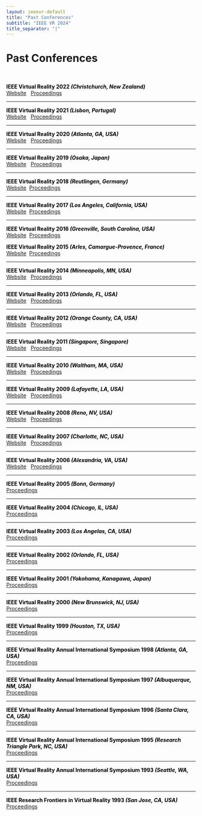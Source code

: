 ```yaml
---
layout: ieeevr-default
title: "Past Conferences"
subtitle: "IEEE VR 2024"
title_separator: "|"
---
```


<div>
<h1 id="past-conferences"> Past Conferences </h1>

<br>

<div>
    <p>
        <strong style="color:black">IEEE Virtual Reality 2022 <i>(Christchurch, New Zealand)</i></strong>
        <br>
        <a href="https://ieeevr.org/2022" class="btn btn--secundary">Website</a>
        &nbsp;
        <a href="https://ieeexplore.ieee.org/xpl/conhome/9417603/proceeding" class="btn btn--secundary">Proceedings</a>
    </p>
</div>
<hr>
<div>
    <p>
        <strong style="color:black">IEEE Virtual Reality 2021 <i>(Lisbon, Portugal)</i></strong>
        <br>
        <a href="https://ieeevr.org/2021" class="btn btn--secundary">Website</a>
        &nbsp;
        <a href="https://ieeexplore.ieee.org/xpl/conhome/9417603/proceeding" class="btn btn--secundary">Proceedings</a>
    </p>
</div>
<hr>
<div>
    <p>
        <strong style="color:black">IEEE Virtual Reality 2020 <i>(Atlanta, GA, USA)</i></strong>
        <br>
        <a href="https://ieeevr.org/2020" class="btn btn--secundary">Website</a>
        &nbsp;
        <a href="https://ieeexplore.ieee.org/xpl/conhome/9070012/proceeding" class="btn btn--secundary">Proceedings</a>
    </p>
</div>
<hr>
<div>
    <p>
        <strong style="color:black">IEEE Virtual Reality 2019 <i>(Osaka, Japan)</i></strong>
        <br>
        <a href="https://ieeevr.org/2019" class="btn btn--secundary">Website</a>
        &nbsp;
        <a href="https://ieeexplore.ieee.org/xpl/conhome.jsp?punumber=1000791" class="btn btn--secundary">Proceedings</a>
    </p>
</div>
<hr>
<div>
    <p>
        <strong style="color:black">IEEE Virtual Reality 2018  <i>(Reutlingen, Germany)</i></strong><br>
        <a href="https://ieeevr.org/2018" class="btn btn--secundary">Website</a>&nbsp;&nbsp;<a href="https://ieeexplore.ieee.org/xpl/mostRecentIssue.jsp?punumber=2945" class="btn btn--secundary">Proceedings</a>
    </p>
</div>
<hr>
<div>
    <p>
        <strong style="color:black">IEEE Virtual Reality 2017  <i>(Los Angeles, California, USA)</i></strong><br>
        <a href="https://ieeevr.org/2017" class="btn btn--secundary">Website</a>&nbsp;&nbsp;<a href="http://ieeexplore.ieee.org/xpl/mostRecentIssue.jsp?punumber=7889401" class="btn btn--secundary">Proceedings</a>
    </p>
</div>
<hr>
<div>
    <p>
        <strong style="color:black">IEEE Virtual Reality 2016  <i>(Greenville, South Carolina, USA)</i></strong><br>
        <a href="https://ieeevr.org/2016" class="btn btn--secundary">Website</a>&nbsp;&nbsp;<a href="http://ieeexplore.ieee.org/xpl/tocresult.jsp?isnumber=7433479" class="btn btn--secundary">Proceedings</a>
    </p>
</div>
<div>
    <p>
        <strong style="color:black">IEEE Virtual Reality 2015  <i>(Arles, Camargue-Provence, France)</i></strong><br>
        <a href="https://ieeevr.org/2015" class="btn btn--secundary">Website</a>&nbsp;&nbsp;<a href="http://ieeexplore.ieee.org/xpl/tocresult.jsp?isnumber=7064817&punumber=2945" class="btn btn--secundary">Proceedings</a>
    </p>
</div>
<hr>
<div>
    <p>
        <strong style="color:black">IEEE Virtual Reality 2014  <i>(Minneapolis, MN, USA)</i></strong><br>
        <a href="https://ieeevr.org/2014" class="btn btn--secundary">Website</a>
        &nbsp;
        <a href="http://ieeexplore.ieee.org/xpl/mostRecentIssue.jsp?punumber=6786176" class="btn btn--secundary">Proceedings</a>
    </p>
</div>
<hr>
<div>
    <p>
        <strong style="color:black">IEEE Virtual Reality 2013  <i>(Orlando, FL, USA)</i></strong><br>
        <a href="https://ieeevr.org/2013" class="btn btn--secundary">Website</a>
        &nbsp;
        <a href="http://ieeexplore.ieee.org/xpl/tocresult.jsp?isnumber=6479163" class="btn btn--secundary">Proceedings</a>
    </p>
</div>
<hr>
<div>
    <p>
        <strong style="color:black">IEEE Virtual Reality 2012  <i>(Orange County, CA, USA)</i></strong><br>
        <a href="http://conferences.computer.org/vr/2012/" class="btn btn--secundary">Website</a>
        &nbsp;
        <a href="http://ieeexplore.ieee.org/xpl/conhome.jsp?punumber=1000791" class="btn btn--secundary">Proceedings</a>
    </p>
</div>
<hr>
<div>
    <p>
        <strong style="color:black">IEEE Virtual Reality 2011  <i>(Singapore, Singapore)</i></strong><br>
        <a href="http://conferences.computer.org/vr/2011/" class="btn btn--secundary">Website</a>
        &nbsp;
        <a href="http://ieeexplore.ieee.org/xpl/mostRecentIssue.jsp?punumber=5753662" class="btn btn--secundary">Proceedings</a>
    </p>
</div>
<hr>
<div>
    <p>
        <strong style="color:black">IEEE Virtual Reality 2010  <i>(Waltham, MA, USA)</i></strong><br>
        <a href="http://conferences.computer.org/vr/2010/" class="btn btn--secundary">Website</a>
        &nbsp;
        <a href="http://ieeexplore.ieee.org/xpl/mostRecentIssue.jsp?punumber=5440859" class="btn btn--secundary">Proceedings</a>
    </p>
</div>
<hr>
<div>
    <p>
        <strong style="color:black">IEEE Virtual Reality 2009 <i>(Lafayette, LA, USA)</i></strong><br>
        <a href="http://conferences.computer.org/vr/2009/" class="btn btn--secundary">Website</a>
        &nbsp;
        <a href="http://ieeexplore.ieee.org/xpl/mostRecentIssue.jsp?punumber=4806856" class="btn btn--secundary">Proceedings</a>
    </p>
</div>
<hr>
<div>
    <p>
        <strong style="color:black">IEEE Virtual Reality 2008 <i>(Reno, NV, USA)</i></strong><br>
        <a href="http://conferences.computer.org/vr/2008/" class="btn btn--secundary">Website</a>
        &nbsp;
        <a href="http://ieeexplore.ieee.org/xpl/mostRecentIssue.jsp?punumber=4472735" class="btn btn--secundary">Proceedings</a>
    </p>
</div>
<hr>
<div>
    <p>
        <strong style="color:black">IEEE Virtual Reality 2007 <i>(Charlotte, NC, USA)</i></strong><br>
        <a href="http://conferences.computer.org/vr/2007/" class="btn btn--secundary">Website</a>
        &nbsp;
        <a href="hhttp://ieeexplore.ieee.org/xpl/tocresult.jsp?isnumber=4160977&isYear=2007" class="btn btn--secundary">Proceedings</a>
    </p>
</div>
<hr>
<div>
    <p>
        <strong style="color:black">IEEE Virtual Reality 2006 <i>(Alexandria, VA, USA)</i></strong><br>
        <a href="http://conferences.computer.org/vr/2006/" class="btn btn--secundary">Website</a>
        &nbsp;
        <a href="http://ieeexplore.ieee.org/xpl/tocresult.jsp?isnumber=34910&isYear=2006" class="btn btn--secundary">Proceedings</a>
    </p>
</div>
<hr>
<div>
    <p>
        <strong style="color:black">IEEE Virtual Reality 2005 <i>(Bonn, Germany)</i></strong><br>
        <a href="http://ieeexplore.ieee.org/xpl/tocresult.jsp?isnumber=32098&isYear=2005" class="btn btn--secundary">Proceedings</a>
    </p>
</div>
<hr>
<div>
    <p>
        <strong style="color:black">IEEE Virtual Reality 2004 <i>(Chicago, IL, USA)</i></strong><br>
        <a href="http://ieeexplore.ieee.org/xpl/mostRecentIssue.jsp?punumber=9163" class="btn btn--secundary">Proceedings</a>
    </p>
</div>
<hr>
<div>
    <p>
        <strong style="color:black">IEEE Virtual Reality 2003 <i>(Los Angelas, CA, USA)</i></strong><br>
        <a href="http://ieeexplore.ieee.org/xpl/tocresult.jsp?isnumber=26695&isYear=2003" class="btn btn--secundary">Proceedings</a>
    </p>
</div>
<hr>
<div>
    <p>
        <strong style="color:black">IEEE Virtual Reality 2002 <i>(Orlando, FL, USA)</i></strong><br>
        <a href="http://ieeexplore.ieee.org/xpl/tocresult.jsp?isnumber=21510&isYear=2002" class="btn btn--secundary">Proceedings</a>
    </p>
</div>
<hr>
<div>
    <p>
        <strong style="color:black">IEEE Virtual Reality 2001 <i>(Yokohama, Kanagawa, Japan)</i></strong><br>
        <a href="http://ieeexplore.ieee.org/xpl/tocresult.jsp?isnumber=19640&isYear=2001" class="btn btn--secundary">Proceedings</a>
    </p>
</div>
<hr>
<div>
    <p>
        <strong style="color:black">IEEE Virtual Reality 2000 <i>(New Brunswick, NJ, USA)</i></strong><br>
        <a href="http://ieeexplore.ieee.org/xpl/tocresult.jsp?isnumber=18163&isYear=2000" class="btn btn--secundary">Proceedings</a>
    </p>
</div>
<hr>
<div>
    <p>
        <strong style="color:black">IEEE Virtual Reality 1999 <i>(Houston, TX, USA)</i></strong><br>
        <a href="http://ieeexplore.ieee.org/xpl/tocresult.jsp?isnumber=16390&isYear=1999" class="btn btn--secundary">Proceedings</a>
    </p>
</div>
<hr>
<div>
    <p>
        <strong style="color:black">IEEE Virtual Reality Annual International Symposium 1998 <i>(Atlanta, GA, USA)</i></strong><br>
        <a href="http://ieeexplore.ieee.org/xpl/tocresult.jsp?isnumber=14305&isYear=1998" class="btn btn--secundary">Proceedings</a>
    </p>
</div>
<hr>
<div>
    <p>
        <strong style="color:black">IEEE Virtual Reality Annual International Symposium 1997 <i>(Albuquerque, NM, USA)</i></strong><br>
        <a href="http://ieeexplore.ieee.org/xpl/tocresult.jsp?isnumber=12656&isYear=1997" class="btn btn--secundary">Proceedings</a>
    </p>
</div>
<hr>
<div>
    <p>
        <strong style="color:black">IEEE Virtual Reality Annual International Symposium 1996 <i>(Santa Clara, CA, USA)</i></strong><br>
        <a href="http://ieeexplore.ieee.org/xpl/tocresult.jsp?isnumber=10587&isYear=1996" class="btn btn--secundary">Proceedings</a>
    </p>
</div> 
<hr>
<div>
    <p>
        <strong style="color:black">IEEE Virtual Reality Annual International Symposium 1995 <i>(Research Triangle Park, NC, USA)</i></strong><br>
        <a href="http://ieeexplore.ieee.org/xpl/tocresult.jsp?isnumber=11286&isYear=1995" class="btn btn--secundary">Proceedings</a>
    </p>
</div> 
<hr>
<div>
    <p>
        <strong style="color:black">IEEE Virtual Reality Annual International Symposium 1993 <i>(Seattle, WA, USA)</i></strong><br>
        <a href="http://ieeexplore.ieee.org/xpl/tocresult.jsp?isnumber=8641&isYear=1993" class="btn btn--secundary">Proceedings</a>
    </p>
</div> 
<hr>
<div>
    <p>
        <strong style="color:black">IEEE Research Frontiers in Virtual Reality 1993 <i>(San Jose, CA, USA)</i></strong><br>
        <a href="http://ieeexplore.ieee.org/xpl/tocresult.jsp?isnumber=8617&isYear=1993" class="btn btn--secundary">Proceedings</a>
    </p>
</div> 




    


    


    
</div>